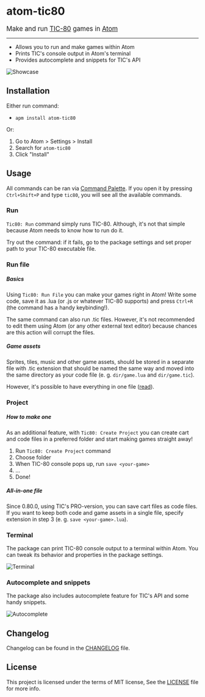 # atom-tic80

<big>Make and run [TIC-80](https://tic80.com/) games in [Atom](https://atom.io/)</big>

----

<!-- This package for [Atom Editor](https://atom.io/) adds functionality to easily edit and run [TIC-80](https://tic80.com/) games. -->

<!-- This customizable package for [Atom Editor](https://atom.io/) allows you to make and run [TIC-80](https://tic80.com/) games and print all the console output to a built-in terminal. -->

* Allows you to run and make games within Atom
* Prints TIC's console output in Atom's terminal
* Provides autocomplete and snippets for TIC's API

![Showcase](https://user-images.githubusercontent.com/51688199/91285388-96dee980-e7a6-11ea-840f-44fee158a08a.gif)

## Installation

Either run command:<br/>
* `apm install atom-tic80`

Or:
1. Go to Atom > Settings > Install
2. Search for `atom-tic80`
3. Click "Install"

## Usage

All commands can be ran via [Command Palette](https://flight-manual.atom.io/getting-started/sections/atom-basics/#command-palette). If you open it by pressing `Ctrl+Shift+P` and type `tic80`, you will see all the available commands.

### Run

`Tic80: Run` command simply runs TIC-80. Although, it's not that simple because Atom needs to know how to run do it.

Try out the command: if it fails, go to the package settings and set proper path to your TIC-80 executable file.

### Run file

##### Basics

Using `Tic80: Run File` you can make your games right in Atom! Write some code, save it as .lua (or .js or whatever TIC-80 supports) and press `Ctrl+R` (the command has a handy keybinding!).

The same command can also run .tic files. However, it's not recommended to edit them using Atom (or any other external text editor) because chances are this action will corrupt the files.

##### Game assets

Sprites, tiles, music and other game assets, should be stored in a separate file with .tic extension that should be named the same way and moved into the same directory as your code file (e. g. `dir/game.lua` and `dir/game.tic`).

However, it's possible to have everything in one file ([read](#all-in-one-file)).

### Project

##### How to make one

As an additional feature, with `Tic80: Create Project` you can create cart and code files in a preferred folder and start making games straight away!

1. Run `Tic80: Create Project` command
2. Choose folder
3. When TIC-80 console pops up, run `save <your-game>`
4. ...
5. Done!

##### All-in-one file

Since 0.80.0, using TIC's PRO-version, you can save cart files as code files. If you want to keep both code and game assets in a single file, specify extension in step 3 (e. g. `save <your-game>.lua`).

<!-- screenshot -->

### Terminal

The package can print TIC-80 console output to a terminal within Atom. You can tweak its behavior and properties in the package settings.

![Terminal](https://user-images.githubusercontent.com/51688199/91285403-9b0b0700-e7a6-11ea-9533-67eecaf708c2.png)


### Autocomplete and snippets

The package also includes autocomplete feature for TIC's API and some handy snippets.

![Autocomplete](https://user-images.githubusercontent.com/51688199/91285376-95152600-e7a6-11ea-930d-e2aabddad208.png)

## Changelog

Changelog can be found in the [CHANGELOG](CHANGELOG.md) file.

## License

This project is licensed under the terms of MIT license, See the [LICENSE](LICENSE.md) file for more info.
